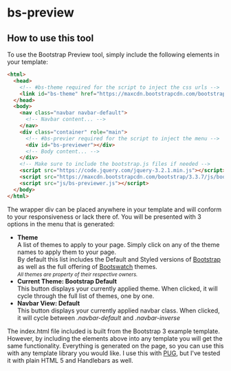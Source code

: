 # bs-preview

## How to use this tool
To use the Bootstrap Preview tool, simply include the following elements in your template: 

```html
<html>
  <head>
    <!-- #bs-theme required for the script to inject the css urls -->
    <link id="bs-theme" href="https://maxcdn.bootstrapcdn.com/bootstrap/3.3.7/css/bootstrap.min.css" rel="stylesheet">
  </head>
  <body>
    <nav class="navbar navbar-default">
      <!-- Navbar content... -->
    </nav>
    <div class="container" role="main">
      <!-- #bs-previer required for the script to inject the menu -->
      <div id="bs-previewer"></div>
      <!-- Body content... -->
    </div>
    <!-- Make sure to include the bootstrap.js files if needed -->
    <script src="https://code.jquery.com/jquery-3.2.1.min.js"></script>
    <script src="https://maxcdn.bootstrapcdn.com/bootstrap/3.3.7/js/bootstrap.min.js"></script>
    <script src="js/bs-previewer.js"></script>
  </body>
</html>
```

The wrapper div can be placed anywhere in your template and will conform to your responsiveness or lack there of. You will be presented with 3 options in the menu that is generated:

* **Theme**  
 A list of themes to apply to your page. Simply click on any of the theme names to apply them to your page.  
 By default this list includes the Default and Styled versions of [Bootstrap](http://getbootstrap.com/) as well as the full offering of [Bootswatch](http://bootswatch.com/) themes.  
 <small>_All themes are property of their respective owners._</small>
* **Current Theme: Bootstrap Default**  
 This button displays your currently applied theme. When clicked, it will cycle through the full list of themes, one by one.
* **Navbar View: Default**  
 This button displays your currently applied navbar class. When clicked, it will cycle between _.navbar-default_ and _.navbar-inverse_

The index.html file included is built from the Bootstrap 3 example template. However, by including the elements above into any template you will get the same functionality. Everything is generated on the page, so you can use this with any template library you would like. I use this with [PUG](https://pugjs.org), but I've tested it with plain HTML 5 and Handlebars as well.
